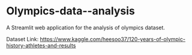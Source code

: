 # Olympics-data--analysis
A Streamlit web application for the analysis of olympics dataset.

Dataset Link: https://www.kaggle.com/heesoo37/120-years-of-olympic-history-athletes-and-results

